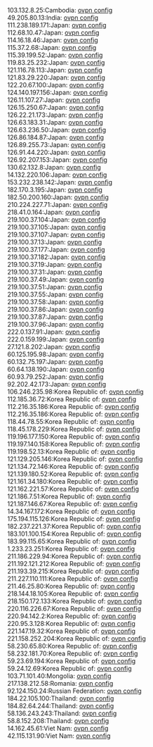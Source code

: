 103.132.8.25:Cambodia: [ovpn config](vpn/103_132_8_25.ovpn)  
49.205.80.13:India: [ovpn config](vpn/49_205_80_13.ovpn)  
111.238.189.171:Japan: [ovpn config](vpn/111_238_189_171.ovpn)  
112.68.10.47:Japan: [ovpn config](vpn/112_68_10_47.ovpn)  
114.16.18.46:Japan: [ovpn config](vpn/114_16_18_46.ovpn)  
115.37.2.68:Japan: [ovpn config](vpn/115_37_2_68.ovpn)  
115.39.199.52:Japan: [ovpn config](vpn/115_39_199_52.ovpn)  
119.83.25.232:Japan: [ovpn config](vpn/119_83_25_232.ovpn)  
121.116.78.113:Japan: [ovpn config](vpn/121_116_78_113.ovpn)  
121.83.29.220:Japan: [ovpn config](vpn/121_83_29_220.ovpn)  
122.20.67.100:Japan: [ovpn config](vpn/122_20_67_100.ovpn)  
124.140.197.156:Japan: [ovpn config](vpn/124_140_197_156.ovpn)  
126.11.107.27:Japan: [ovpn config](vpn/126_11_107_27.ovpn)  
126.15.250.67:Japan: [ovpn config](vpn/126_15_250_67.ovpn)  
126.22.21.173:Japan: [ovpn config](vpn/126_22_21_173.ovpn)  
126.63.183.31:Japan: [ovpn config](vpn/126_63_183_31.ovpn)  
126.63.236.50:Japan: [ovpn config](vpn/126_63_236_50.ovpn)  
126.86.184.87:Japan: [ovpn config](vpn/126_86_184_87.ovpn)  
126.89.255.73:Japan: [ovpn config](vpn/126_89_255_73.ovpn)  
126.91.44.220:Japan: [ovpn config](vpn/126_91_44_220.ovpn)  
126.92.207.153:Japan: [ovpn config](vpn/126_92_207_153.ovpn)  
130.62.132.8:Japan: [ovpn config](vpn/130_62_132_8.ovpn)  
14.132.220.106:Japan: [ovpn config](vpn/14_132_220_106.ovpn)  
153.232.238.142:Japan: [ovpn config](vpn/153_232_238_142.ovpn)  
182.170.3.195:Japan: [ovpn config](vpn/182_170_3_195.ovpn)  
182.50.200.160:Japan: [ovpn config](vpn/182_50_200_160.ovpn)  
210.224.227.71:Japan: [ovpn config](vpn/210_224_227_71.ovpn)  
218.41.0.164:Japan: [ovpn config](vpn/218_41_0_164.ovpn)  
219.100.37.104:Japan: [ovpn config](vpn/219_100_37_104.ovpn)  
219.100.37.105:Japan: [ovpn config](vpn/219_100_37_105.ovpn)  
219.100.37.107:Japan: [ovpn config](vpn/219_100_37_107.ovpn)  
219.100.37.13:Japan: [ovpn config](vpn/219_100_37_13.ovpn)  
219.100.37.177:Japan: [ovpn config](vpn/219_100_37_177.ovpn)  
219.100.37.182:Japan: [ovpn config](vpn/219_100_37_182.ovpn)  
219.100.37.19:Japan: [ovpn config](vpn/219_100_37_19.ovpn)  
219.100.37.31:Japan: [ovpn config](vpn/219_100_37_31.ovpn)  
219.100.37.49:Japan: [ovpn config](vpn/219_100_37_49.ovpn)  
219.100.37.51:Japan: [ovpn config](vpn/219_100_37_51.ovpn)  
219.100.37.55:Japan: [ovpn config](vpn/219_100_37_55.ovpn)  
219.100.37.58:Japan: [ovpn config](vpn/219_100_37_58.ovpn)  
219.100.37.86:Japan: [ovpn config](vpn/219_100_37_86.ovpn)  
219.100.37.87:Japan: [ovpn config](vpn/219_100_37_87.ovpn)  
219.100.37.96:Japan: [ovpn config](vpn/219_100_37_96.ovpn)  
222.0.137.91:Japan: [ovpn config](vpn/222_0_137_91.ovpn)  
222.0.159.199:Japan: [ovpn config](vpn/222_0_159_199.ovpn)  
27.121.8.202:Japan: [ovpn config](vpn/27_121_8_202.ovpn)  
60.125.195.98:Japan: [ovpn config](vpn/60_125_195_98.ovpn)  
60.132.75.197:Japan: [ovpn config](vpn/60_132_75_197.ovpn)  
60.64.138.190:Japan: [ovpn config](vpn/60_64_138_190.ovpn)  
60.93.79.252:Japan: [ovpn config](vpn/60_93_79_252.ovpn)  
92.202.42.173:Japan: [ovpn config](vpn/92_202_42_173.ovpn)  
106.246.235.98:Korea Republic of: [ovpn config](vpn/106_246_235_98.ovpn)  
112.185.36.72:Korea Republic of: [ovpn config](vpn/112_185_36_72.ovpn)  
112.216.35.186:Korea Republic of: [ovpn config](vpn/112_216_35_186.ovpn)  
112.216.35.186:Korea Republic of: [ovpn config](vpn/112_216_35_186.ovpn)  
118.44.78.55:Korea Republic of: [ovpn config](vpn/118_44_78_55.ovpn)  
118.45.178.229:Korea Republic of: [ovpn config](vpn/118_45_178_229.ovpn)  
119.196.177.150:Korea Republic of: [ovpn config](vpn/119_196_177_150.ovpn)  
119.197.140.158:Korea Republic of: [ovpn config](vpn/119_197_140_158.ovpn)  
119.198.52.13:Korea Republic of: [ovpn config](vpn/119_198_52_13.ovpn)  
121.129.205.146:Korea Republic of: [ovpn config](vpn/121_129_205_146.ovpn)  
121.134.72.146:Korea Republic of: [ovpn config](vpn/121_134_72_146.ovpn)  
121.139.180.52:Korea Republic of: [ovpn config](vpn/121_139_180_52.ovpn)  
121.161.34.180:Korea Republic of: [ovpn config](vpn/121_161_34_180.ovpn)  
121.162.221.57:Korea Republic of: [ovpn config](vpn/121_162_221_57.ovpn)  
121.186.7.51:Korea Republic of: [ovpn config](vpn/121_186_7_51.ovpn)  
121.187.146.67:Korea Republic of: [ovpn config](vpn/121_187_146_67.ovpn)  
14.34.167.172:Korea Republic of: [ovpn config](vpn/14_34_167_172.ovpn)  
175.194.115.126:Korea Republic of: [ovpn config](vpn/175_194_115_126.ovpn)  
182.237.221.37:Korea Republic of: [ovpn config](vpn/182_237_221_37.ovpn)  
183.101.100.154:Korea Republic of: [ovpn config](vpn/183_101_100_154.ovpn)  
183.99.115.65:Korea Republic of: [ovpn config](vpn/183_99_115_65.ovpn)  
1.233.23.251:Korea Republic of: [ovpn config](vpn/1_233_23_251.ovpn)  
211.186.229.94:Korea Republic of: [ovpn config](vpn/211_186_229_94.ovpn)  
211.192.121.212:Korea Republic of: [ovpn config](vpn/211_192_121_212.ovpn)  
211.193.39.215:Korea Republic of: [ovpn config](vpn/211_193_39_215.ovpn)  
211.227.110.111:Korea Republic of: [ovpn config](vpn/211_227_110_111.ovpn)  
211.46.25.80:Korea Republic of: [ovpn config](vpn/211_46_25_80.ovpn)  
218.144.18.105:Korea Republic of: [ovpn config](vpn/218_144_18_105.ovpn)  
218.150.172.133:Korea Republic of: [ovpn config](vpn/218_150_172_133.ovpn)  
220.116.226.67:Korea Republic of: [ovpn config](vpn/220_116_226_67.ovpn)  
220.94.142.2:Korea Republic of: [ovpn config](vpn/220_94_142_2.ovpn)  
220.95.3.128:Korea Republic of: [ovpn config](vpn/220_95_3_128.ovpn)  
221.147.19.32:Korea Republic of: [ovpn config](vpn/221_147_19_32.ovpn)  
221.158.252.204:Korea Republic of: [ovpn config](vpn/221_158_252_204.ovpn)  
58.230.65.80:Korea Republic of: [ovpn config](vpn/58_230_65_80.ovpn)  
58.232.181.70:Korea Republic of: [ovpn config](vpn/58_232_181_70.ovpn)  
59.23.69.194:Korea Republic of: [ovpn config](vpn/59_23_69_194.ovpn)  
59.24.12.69:Korea Republic of: [ovpn config](vpn/59_24_12_69.ovpn)  
103.71.101.40:Mongolia: [ovpn config](vpn/103_71_101_40.ovpn)  
217.138.212.58:Romania: [ovpn config](vpn/217_138_212_58.ovpn)  
92.124.150.24:Russian Federation: [ovpn config](vpn/92_124_150_24.ovpn)  
184.22.105.100:Thailand: [ovpn config](vpn/184_22_105_100.ovpn)  
184.82.64.244:Thailand: [ovpn config](vpn/184_82_64_244.ovpn)  
58.136.243.243:Thailand: [ovpn config](vpn/58_136_243_243.ovpn)  
58.8.152.208:Thailand: [ovpn config](vpn/58_8_152_208.ovpn)  
14.162.45.61:Viet Nam: [ovpn config](vpn/14_162_45_61.ovpn)  
42.115.131.90:Viet Nam: [ovpn config](vpn/42_115_131_90.ovpn)  
